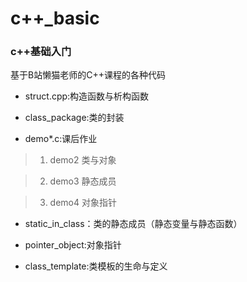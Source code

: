 # c++_basic
### c++基础入门
基于B站懒猫老师的C++课程的各种代码

- struct.cpp:构造函数与析构函数

- class_package:类的封装

- demo*.c:课后作业
>1. demo2 类与对象

>2. demo3 静态成员

>3. demo4 对象指针

- static_in_class：类的静态成员（静态变量与静态函数）

- pointer_object:对象指针

- class_template:类模板的生命与定义

